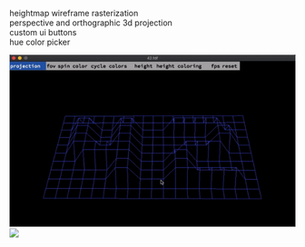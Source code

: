heightmap wireframe rasterization  
perspective and orthographic 3d projection  
custom ui buttons  
hue color picker  

![](img/42.gif)  
![](img/japan.gif)  
